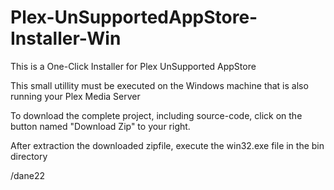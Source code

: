 Plex-UnSupportedAppStore-Installer-Win
======================================

This is a One-Click Installer for Plex UnSupported AppStore

This small utillity must be executed on the Windows machine that is also running your Plex Media Server

To download the complete project, including source-code, click on the button named "Download Zip" to your right.

After extraction the downloaded zipfile, execute the win32.exe file in the bin directory

/dane22

